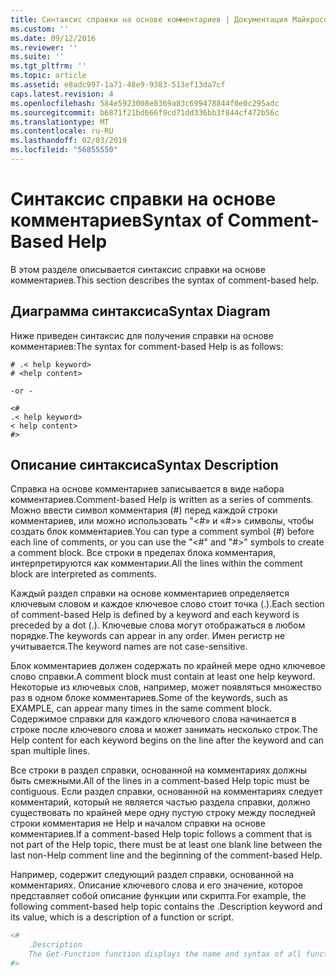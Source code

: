 ```yaml
---
title: Синтаксис справки на основе комментариев | Документация Майкрософт
ms.custom: ''
ms.date: 09/12/2016
ms.reviewer: ''
ms.suite: ''
ms.tgt_pltfrm: ''
ms.topic: article
ms.assetid: e8adc997-1a71-48e9-9383-513ef13da7cf
caps.latest.revision: 4
ms.openlocfilehash: 584e5923008e8369a83c699478844f0e0c295adc
ms.sourcegitcommit: b6871f21bd666f9cd71dd336bb3f844cf472b56c
ms.translationtype: MT
ms.contentlocale: ru-RU
ms.lasthandoff: 02/03/2019
ms.locfileid: "56855550"
---
```

# <a name="syntax-of-comment-based-help"></a><span data-ttu-id="0bca0-102">Синтаксис справки на основе комментариев</span><span class="sxs-lookup"><span data-stu-id="0bca0-102">Syntax of Comment-Based Help</span></span>

<span data-ttu-id="0bca0-103">В этом разделе описывается синтаксис справки на основе комментариев.</span><span class="sxs-lookup"><span data-stu-id="0bca0-103">This section describes the syntax of comment-based help.</span></span>

## <a name="syntax-diagram"></a><span data-ttu-id="0bca0-104">Диаграмма синтаксиса</span><span class="sxs-lookup"><span data-stu-id="0bca0-104">Syntax Diagram</span></span>

 <span data-ttu-id="0bca0-105">Ниже приведен синтаксис для получения справки на основе комментариев:</span><span class="sxs-lookup"><span data-stu-id="0bca0-105">The syntax for comment-based Help is as follows:</span></span>

```
# .< help keyword>
# <help content>

-or -

<#
.< help keyword>
< help content>
#>
```

## <a name="syntax-description"></a><span data-ttu-id="0bca0-106">Описание синтаксиса</span><span class="sxs-lookup"><span data-stu-id="0bca0-106">Syntax Description</span></span>

 <span data-ttu-id="0bca0-107">Справка на основе комментариев записывается в виде набора комментариев.</span><span class="sxs-lookup"><span data-stu-id="0bca0-107">Comment-based Help is written as a series of comments.</span></span> <span data-ttu-id="0bca0-108">Можно ввести символ комментария (#) перед каждой строки комментариев, или можно использовать "\<#» и «#>» символы, чтобы создать блок комментариев.</span><span class="sxs-lookup"><span data-stu-id="0bca0-108">You can type a comment symbol (#) before each line of comments, or you can use the "\<#" and "#>" symbols to create a comment block.</span></span> <span data-ttu-id="0bca0-109">Все строки в пределах блока комментария, интерпретируются как комментарии.</span><span class="sxs-lookup"><span data-stu-id="0bca0-109">All the lines within the comment block are interpreted as comments.</span></span>

 <span data-ttu-id="0bca0-110">Каждый раздел справки на основе комментариев определяется ключевым словом и каждое ключевое слово стоит точка (.).</span><span class="sxs-lookup"><span data-stu-id="0bca0-110">Each section of comment-based Help is defined by a keyword and each keyword is preceded by a dot (.).</span></span> <span data-ttu-id="0bca0-111">Ключевые слова могут отображаться в любом порядке.</span><span class="sxs-lookup"><span data-stu-id="0bca0-111">The keywords can appear in any order.</span></span> <span data-ttu-id="0bca0-112">Имен регистр не учитывается.</span><span class="sxs-lookup"><span data-stu-id="0bca0-112">The keyword names are not case-sensitive.</span></span>

 <span data-ttu-id="0bca0-113">Блок комментариев должен содержать по крайней мере одно ключевое слово справки.</span><span class="sxs-lookup"><span data-stu-id="0bca0-113">A comment block must contain at least one help keyword.</span></span> <span data-ttu-id="0bca0-114">Некоторые из ключевых слов, например, может появляться множество раз в одном блоке комментариев.</span><span class="sxs-lookup"><span data-stu-id="0bca0-114">Some of the keywords, such as EXAMPLE, can appear many times in the same comment block.</span></span> <span data-ttu-id="0bca0-115">Содержимое справки для каждого ключевого слова начинается в строке после ключевого слова и может занимать несколько строк.</span><span class="sxs-lookup"><span data-stu-id="0bca0-115">The Help content for each keyword begins on the line after the keyword and can span multiple lines.</span></span>

 <span data-ttu-id="0bca0-116">Все строки в раздел справки, основанной на комментариях должны быть смежными.</span><span class="sxs-lookup"><span data-stu-id="0bca0-116">All of the lines in a comment-based Help topic must be contiguous.</span></span> <span data-ttu-id="0bca0-117">Если раздел справки, основанной на комментариях следует комментарий, который не является частью раздела справки, должно существовать по крайней мере одну пустую строку между последней строки комментария не Help и началом справки на основе комментариев.</span><span class="sxs-lookup"><span data-stu-id="0bca0-117">If a comment-based Help topic follows a comment that is not part of the Help topic, there must be at least one blank line between the last non-Help comment line and the beginning of the comment-based Help.</span></span>

 <span data-ttu-id="0bca0-118">Например, содержит следующий раздел справки, основанной на комментариях. Описание ключевого слова и его значение, которое представляет собой описание функции или скрипта.</span><span class="sxs-lookup"><span data-stu-id="0bca0-118">For example, the following comment-based help topic contains the .Description keyword and its value, which is a description of a function or script.</span></span>

```powershell
<#
    .Description
    The Get-Function function displays the name and syntax of all functions in the session.
#>
```